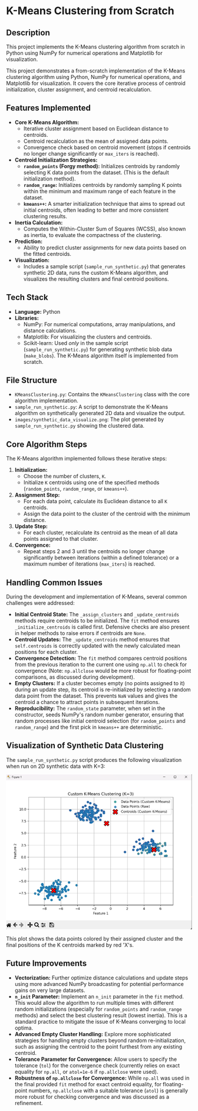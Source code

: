 # K-Means Clustering from Scratch

## Description

This project implements the K-Means clustering algorithm from scratch in Python using NumPy for numerical operations and Matplotlib for visualization.

This project demonstrates a from-scratch implementation of the K-Means clustering algorithm using Python, NumPy for numerical operations, and Matplotlib for visualization. It covers the core iterative process of centroid initialization, cluster assignment, and centroid recalculation.

## Features Implemented

* **Core K-Means Algorithm:**
  * Iterative cluster assignment based on Euclidean distance to centroids.
  * Centroid recalculation as the mean of assigned data points.
  * Convergence check based on centroid movement (stops if centroids no longer change significantly or `max_iters` is reached).
* **Centroid Initialization Strategies:**
  * **`random_points` (Forgy method):** Initializes centroids by randomly selecting K data points from the dataset. (This is the default initialization method).
  * **`random_range`:** Initializes centroids by randomly sampling K points within the minimum and maximum range of each feature in the dataset.
  * **`kmeans++`:** A smarter initialization technique that aims to spread out initial centroids, often leading to better and more consistent clustering results.
* **Inertia Calculation:**
  * Computes the Within-Cluster Sum of Squares (WCSS), also known as inertia, to evaluate the compactness of the clustering.
* **Prediction:**
  * Ability to predict cluster assignments for new data points based on the fitted centroids.
* **Visualization:**
  * Includes a sample script (`sample_run_synthetic.py`) that generates synthetic 2D data, runs the custom K-Means algorithm, and visualizes the resulting clusters and final centroid positions.

## Tech Stack

* **Language:** Python
* **Libraries:**
  * NumPy: For numerical computations, array manipulations, and distance calculations.
  * Matplotlib: For visualizing the clusters and centroids.
  * Scikit-learn: Used *only* in the sample script (`sample_run_synthetic.py`) for generating synthetic blob data (`make_blobs`). The K-Means algorithm itself is implemented from scratch.

## File Structure

* `KMeansClustering.py`: Contains the `KMeansClustering` class with the core algorithm implementation.
* `sample_run_synthetic.py`: A script to demonstrate the K-Means algorithm on synthetically generated 2D data and visualize the output.
* `images/synthetic_data_visualize.png`: The plot generated by `sample_run_synthetic.py` showing the clustered data.

## Core Algorithm Steps

The K-Means algorithm implemented follows these iterative steps:

1. **Initialization:**
    * Choose the number of clusters, `K`.
    * Initialize `K` centroids using one of the specified methods (`random_points`, `random_range`, or `kmeans++`).
2. **Assignment Step:**
    * For each data point, calculate its Euclidean distance to all `K` centroids.
    * Assign the data point to the cluster of the centroid with the minimum distance.
3. **Update Step:**
    * For each cluster, recalculate its centroid as the mean of all data points assigned to that cluster.
4. **Convergence:**
    * Repeat steps 2 and 3 until the centroids no longer change significantly between iterations (within a defined tolerance) or a maximum number of iterations (`max_iters`) is reached.

## Handling Common Issues

During the development and implementation of K-Means, several common challenges were addressed:

* **Initial Centroid State:** The `_assign_clusters` and `_update_centroids` methods require centroids to be initialized. The `fit` method ensures `_initialize_centroids` is called first. Defensive checks are also present in helper methods to raise errors if centroids are `None`.
* **Centroid Updates:** The `_update_centroids` method ensures that `self.centroids` is correctly updated with the newly calculated mean positions for each cluster.
* **Convergence Detection:** The `fit` method compares centroid positions from the previous iteration to the current one using `np.all` to check for convergence (Note: `np.allclose` would be more robust for floating-point comparisons, as discussed during development).
* **Empty Clusters:** If a cluster becomes empty (no points assigned to it) during an update step, its centroid is re-initialized by selecting a random data point from the dataset. This prevents `NaN` values and gives the centroid a chance to attract points in subsequent iterations.
* **Reproducibility:** The `random_state` parameter, when set in the constructor, seeds NumPy's random number generator, ensuring that random processes like initial centroid selection (for `random_points` and `random_range`) and the first pick in `kmeans++` are deterministic.

## Visualization of Synthetic Data Clustering

The `sample_run_synthetic.py` script produces the following visualization when run on 2D synthetic data with K=3:

![K-Means Clustering on Synthetic Data](images/synthetic_data_visualize.png)

This plot shows the data points colored by their assigned cluster and the final positions of the K centroids marked by red 'X's.

## Future Improvements

* **Vectorization:** Further optimize distance calculations and update steps using more advanced NumPy broadcasting for potential performance gains on very large datasets.
* **`n_init` Parameter:** Implement an `n_init` parameter in the `fit` method. This would allow the algorithm to run multiple times with different random initializations (especially for `random_points` and `random_range` methods) and select the best clustering result (lowest inertia). This is a standard practice to mitigate the issue of K-Means converging to local optima.
* **Advanced Empty Cluster Handling:** Explore more sophisticated strategies for handling empty clusters beyond random re-initialization, such as assigning the centroid to the point furthest from any existing centroid.
* **Tolerance Parameter for Convergence:** Allow users to specify the tolerance (`tol`) for the convergence check (currently relies on exact equality for `np.all`, or `atol=1e-6` if `np.allclose` were used).
* **Robustness of `np.allclose` for Convergence:** While `np.all` was used in the final provided `fit` method for exact centroid equality, for floating-point numbers, `np.allclose` with a suitable tolerance (`atol`) is generally more robust for checking convergence and was discussed as a refinement.
